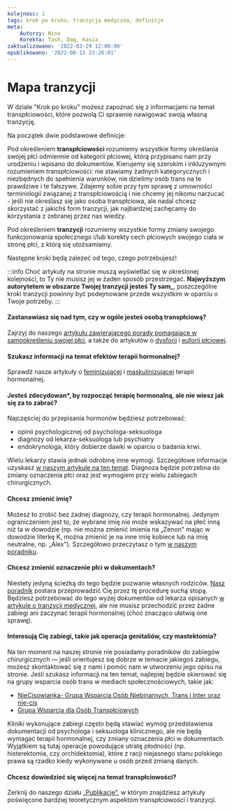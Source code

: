 ```yaml
---
kolejnosc: 1
tags: krok po kroku, tranzycja medyczna, definicje
meta: 
    Autorzy: Nina
    Korekta: Tash, Dag, Kasia
zaktualizowano: '2022-03-29 12:00:00'
opublikowano: '2022-08-13 23:26:01'
---
```

# Mapa tranzycji

W dziale "Krok po kroku" możesz zapoznać się z informacjami na temat transpłciowości, które pozwolą Ci sprawnie nawigować swoją własną tranzycję. 

Na początek dwie podstawowe definicje:

Pod określeniem **transpłciowości** rozumiemy wszystkie formy określania swojej płci odmiennie od kategorii płciowej, którą przypisano nam przy urodzeniu i wpisano do dokumentów. Kierujemy się szerokim i inkluzywnym rozumieniem transpłciowości: nie stawiamy żadnych kategorycznych i niezbędnych do spełnienia warunków, nie dzielimy osób trans na te prawdziwe i te fałszywe. Zdajemy sobie przy tym sprawę z umowności terminologii związanej z transpłciowością i nie chcemy jej nikomu narzucać - jeśli nie określasz się jako osoba transpłciowa, ale nadal chcesz skorzystać z jakichś form tranzycji, jak najbardziej zachęcamy do korzystania z zebranej przez nas wiedzy.

Pod określeniem **tranzycji** rozumiemy wszystkie formy zmiany swojego funkcjonowania społecznego i/lub korekty cech płciowych swojego ciała w stronę płci, z którą się utożsamiamy.

Następne kroki będą zależeć od tego, czego potrzebujesz!

:::info
Choć artykuły na stronie muszą wyświetlać się w określonej kolejności, to Ty nie musisz jej w żaden sposób przestrzegać. **Najwyższym autorytetem w obszarze Twojej tranzycji jesteś Ty sam_**, poszczególne kroki tranzycji powinny być podejmowane przede wszystkim w oparciu o Twoje potrzeby.
:::

#### Zastanawiasz się nad tym, czy w ogóle jesteś osobą transpłciową? 

Zajrzyj do naszego [artykułu zawierającego porady pomagające w samookreśleniu swojej płci](/krok-po-kroku/czy-jestem-trans/), a także do artykułów o [dysforii](/krok-po-kroku/dysforia-plciowa/) i [euforii płciowej](/krok-po-kroku/euforia-plciowa/). 

#### Szukasz informacji na temat efektów terapii hormonalnej? 

Sprawdź nasze artykuły o [feminizującej](/krok-po-kroku/feminizujaca-terapia-hormonalna/) i [maskulinizującej](/krok-po-kroku/maskulinizujaca-terapia-hormonalna/) terapii hormonalnej.

#### Jesteś zdecydowan*, by rozpocząć terapię hormonalną, ale nie wiesz jak się za to zabrać? 

Najczęściej do przepisania hormonów będziesz potrzebować: 
- opinii psychologicznej od psychologa-seksuologa
- diagnozy od lekarza-seksuologa lub psychiatry
- endokrynologa, który dobierze dawki w oparciu o badania krwi.

Wielu lekarzy stawia jednak odrobinę inne wymogi. Szczegółowe informacje uzyskasz [w naszym artykule na ten temat](/krok-po-kroku/tranzycja-medyczna/). Diagnoza będzie potrzebna do zmiany oznaczenia płci oraz jest wymogiem przy wielu zabiegach chirurgicznych.

#### Chcesz zmienić imię? 

Możesz to zrobić bez żadnej diagnozy, czy terapii hormonalnej. Jedynym ograniczeniem jest to, że wybrane imię nie może wskazywać na płeć inną niż ta w dowodzie (np. nie można zmienić imienia na „Zenon" mając w dowodzie literkę K, można zmienić je na inne imię kobiece lub na imię neutralne, np. „Alex"). Szczegółowo przeczytasz o tym [w naszym poradniku](/krok-po-kroku/zmiana-imienia-usc/).

#### Chcesz zmienić oznaczenie płci w dokumentach?

Niestety jedyną ścieżką do tego będzie pozwanie własnych rodziców. [Nasz poradnik](/krok-po-kroku/zmiana-danych-sad/) postara przeprowadzić Cię przez tę procedurę suchą stopą. Będziesz potrzebować do tego wyżej dokumentów od lekarza opisanych [w artykule o tranzycji medycznej](/krok-po-kroku/tranzycja-medyczna/), ale nie musisz przechodzić przez żadne zabiegi ani zaczynać terapii hormonalnej (choć znacząco ułatwią one sprawę).

#### Interesują Cię zabiegi, takie jak operacja genitaliów, czy mastektomia?

Na ten moment na naszej stronie nie posiadamy poradników do zabiegów chirurgicznych — jeśli orientujesz się dobrze w temacie jakiegoś zabiegu, możesz skontaktować się z nami i pomóc nam w utworzeniu jego opisu na stronie. Jeśli szukasz informacji na ten temat, najlepiej będzie skierować się na grupy wsparcia osób trans w mediach społecznościowych, takie jak:

- [NieCisowianka- Grupa Wsparcia Osób Niebinarnych, Trans i Inter oraz nie-cis](https://www.facebook.com/groups/niecisowiankawsparcie)
- [Grupa Wsparcia dla Osób Transpłciowych](https://www.facebook.com/groups/transwsparcie/)

Kliniki wykonujące zabiegi często będą stawiać wymóg przedstawienia dokumentacji od psychologa i seksuologa klinicznego, ale nie będą wymagać terapii hormonalnej, czy zmiany oznaczenia płci w dokumentach. Wyjątkiem są tutaj operacje powodujące utratę płodności (np. histerektomia, czy orchidektomia), które z racji niejasnego stanu polskiego prawa są rzadko kiedy wykonywane u osób przed zmianą danych.

#### Chcesz dowiedzieć się więcej na temat transpłciowości?

Zerknij do naszego działu [„Publikacje"](/publikacje/), w którym znajdziesz artykuły poświęcone bardziej teoretycznym aspektom transpłciowości i tranzycji.
